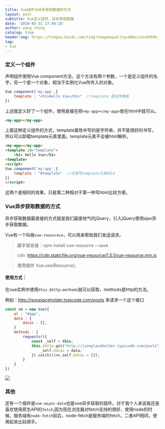 ```yaml
---
title: Vue组件与异步获取数据的方式
layout: post
subtitle: Vue定义组件，异步获取数据
date: '2019-03-31 17:40:18'
author: wang chong
catalog: true
header-img: https://timgsa.baidu.com/timg?image&quality=80&size=b9999_10000&sec=1554026785443&di=02cb27b4261a056c17ecca6c27e1c433&imgtype=0&src=http%3A%2F%2Faliyunzixunbucket.oss-cn-beijing.aliyuncs.com%2Fjpg%2F1c7a3a847672e9bc5cc2605b9a39938b.jpg%3Fx-oss-process%3Dimage%2Fresize%2Cp_100%2Fauto-orient%2C1%2Fquality%2Cq_90%2Fformat%2Cjpg%2Fwatermark%2Cimage_eXVuY2VzaGk%3D%2Ct_100
tag:
- Vue
---
```


### 定义一个组件
声明组件使用Vue.component方法，这个方法有两个参数，一个是定义组件的名字，另一个是一个对象，相当于实例化Vue所传入的对象。
```js
Vue.component('my-app',{
    template : "<h1>Hello Vue</h1>"  //template 是组件模板
})
```
上述就定义好了一个组件，使用直接在把`<my-app></my-app>`放在html中就可以。
```html
<my-app></my-app>
```
上面这种定义组件的方式，template属性中写的是字符串，并不能很好的书写，所以可以卸载template元素里面。template元素不会被html解析。
```html
<my-app></my-app>
<template id="template">
    <h1> Hello Vue</h1>
<template>
<script>
Vue.component('my-app',{
    template : "#template"  //这里写template元素的id
})
</script>
```
这两个是相同的效果，只是第二种相对于第一种写html比较方便。

### Vue异步获取数据的方式
异步获取数据最直接的方式就是我们最接地气的jQuery，引入jQuery使用ajax异步获取数据。

Vue有一个叫做`vue-resourece`，可以用来帮助我们发送请求。

> 脚手架安装：npm install vue-resource --save

> cdn :https://cdn.staticfile.org/vue-resource/1.5.1/vue-resource.min.js

> 使用插件 Vue.use(Resource);


#### 使用方式：
在vue实例中使用`this.$http.methods`就可以获取，methods是http的方法。

例如：http://jsonplaceholder.typicode.com/posts  来请求一个这个接口
```js
const vm = new Vue({
    el : "#app",
    data : {
        datas : [],
    }
    methods : {
        requests(){
            const _self = this;
            this.$http.get("http://jsonplaceholder.typicode.com/posts").then(res=>res.jons()).then(data => {
                _self.datas = data;
            }).catch(()=>_self.datas = []);
        }
    }
})
```
![](https://user-gold-cdn.xitu.io/2019/3/31/169d31bdc3cb7128?w=581&h=505&f=png&s=71568)

### 其他
还有一个插件是`vue-async-data`也是vue异步获取的插件。对于我个人来说我还是喜欢使用原生API的`fetch`,因为现在浏览器对fetch支持的很好，使用node的时候，服务端有`node-fetch`前后，node-fetch是服务端的fetch，二者API相同，使用起来比较顺手。